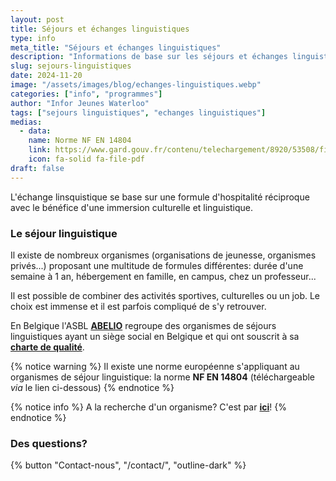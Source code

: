 ```yaml
---
layout: post
title: Séjours et échanges linguistiques
type: info
meta_title: "Séjours et échanges linguistiques"
description: "Informations de base sur les séjours et échanges linguistiques"
slug: sejours-linguistiques
date: 2024-11-20
image: "/assets/images/blog/echanges-linguistiques.webp"
categories: ["info", "programmes"]
author: "Infor Jeunes Waterloo"
tags: ["sejours linguistiques", "echanges linguistiques"]
medias:
  - data: 
    name: Norme NF EN 14804
    link: https://www.gard.gouv.fr/contenu/telechargement/8920/53508/file/NFEN14804%20SejoursLinguistiques.pdf
    icon: fa-solid fa-file-pdf
draft: false
---
```

L'échange linsquistique se base sur une formule d'hospitalité réciproque avec le bénéfice d'une immersion culturelle et linguistique.  

### Le séjour linguistique

Il existe de nombreux organismes (organisations de jeunesse, organismes privés...) proposant une multitude de formules différentes: durée d'une semaine à 1 an, hébergement en famille, en campus, chez un professeur...

Il est possible de combiner des activités sportives, culturelles ou un job.  Le choix est immense et il est parfois compliqué de s'y retrouver.

En Belgique l'ASBL [**ABELIO**](https://abelio.org) regroupe des organismes de séjours linguistiques ayant un siège social en Belgique et qui ont souscrit à sa [**charte de qualité**](https://www.abelio.org/charte-de-qualit%C3%A9).

{% notice warning %}
Il existe une norme européenne s'appliquant au organismes de séjour linguistique: la norme **NF EN 14804** (téléchargeable _via_ le lien ci-dessous)
{% endnotice %}

{% notice info %}
A la recherche d'un organisme? C'est par [**ici**](/organismes)!
{% endnotice %}

### Des questions?

{% button "Contact-nous", "/contact/", "outline-dark" %}
